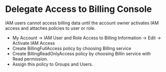 # Delegate Access to Billing Console
IAM users cannot access billing data until the account owner activates IAM access and attaches policies to user or role.

- My Account -> IAM User and Role Access to Billing Information -> Edit -> Activate IAM Access
- Create BillingFullAccess policy by choosing Billing service
- Create BillingReadOnlyAccess policy by choosing Billin service with Read permission.
- Assign this policy to Groups and Users.